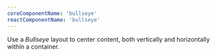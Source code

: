 ```yaml
---
coreComponentName: 'bullseye'
reactComponentName: 'bullseye'
---
```

Use a *Bullseye* layout to center content, both vertically and horizontally within a container.
